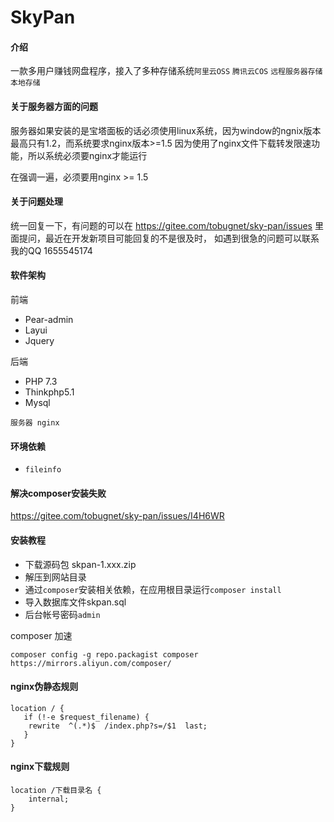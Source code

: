 # SkyPan

#### 介绍
一款多用户赚钱网盘程序，接入了多种存储系统`阿里云OSS` `腾讯云COS` `远程服务器存储` `本地存储`

#### 关于服务器方面的问题

服务器如果安装的是宝塔面板的话必须使用linux系统，因为window的ngnix版本最高只有1.2，而系统要求nginx版本>=1.5 因为使用了nginx文件下载转发限速功能，所以系统必须要nginx才能运行

在强调一遍，必须要用nginx >= 1.5

#### 关于问题处理
统一回复一下，有问题的可以在 https://gitee.com/tobugnet/sky-pan/issues 里面提问，最近在开发新项目可能回复的不是很及时，
如遇到很急的问题可以联系我的QQ 1655545174

#### 软件架构
前端
* Pear-admin
* Layui
* Jquery

后端
* PHP 7.3
* Thinkphp5.1
* Mysql

`服务器 nginx`

#### 环境依赖
* `fileinfo`

#### 解决composer安装失败

https://gitee.com/tobugnet/sky-pan/issues/I4H6WR


#### 安装教程

* 下载源码包 skpan-1.xxx.zip
* 解压到网站目录
* 通过`composer`安装相关依赖，在应用根目录运行`composer install`
* 导入数据库文件skpan.sql
* 后台帐号密码`admin`

composer 加速
```
composer config -g repo.packagist composer https://mirrors.aliyun.com/composer/
```


#### nginx伪静态规则
```
location / { 
   if (!-e $request_filename) {
   	rewrite  ^(.*)$  /index.php?s=/$1  last;
   }
}
```
#### nginx下载规则
```
location /下载目录名 {
    internal;
}
```


